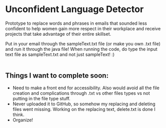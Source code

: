 # Unconfident Language Detector
Prototype to replace words and phrases in emails that sounded less confident to help women gain more respect in their workplace and receive projects that take advantage of their entire skillset. <br>

Put in your email through the sampleText.txt file (or make you own .txt file) and run it through the java file! When running the code, do type the input text file as sampleText.txt and not just sampleText! :) <br>
<br>
## Things I want to complete soon: <br>
* Need to make a front end for accessibility. Also would avoid all the file creation and complications through .txt vs other files types vs not putting in the file type stuff. <br>
* Never uploaded it to GitHub, so somehow my replacing and deleting files went missing. Working on the replacing text, delete.txt is done I think. <br>
* Organize! <br>
